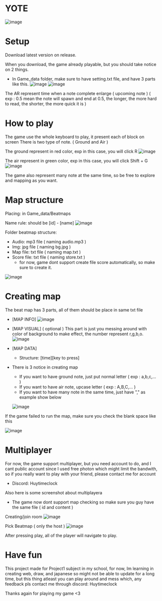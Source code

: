 # YOTE
![image](https://github.com/Huytimeclock/YOTE/assets/75327686/f5f45f70-21e5-435e-8099-109cdb2925bd)


# Setup

Download latest version on release.

When you download, the game already playable, but you should take notice on 2 things.
- In Game_data folder, make sure to have setting.txt file, and have 3 parts like this. 
![image](https://github.com/Huytimeclock/YOTE/assets/75327686/d73250eb-7deb-4583-8341-8c045176854d)
![image](https://github.com/Huytimeclock/YOTE/assets/75327686/3b21b2d9-df6a-4c7b-a7be-ec8331f5a768)

The AR represent time when a note complete enlarge ( upcoming note ) ( exp : 0.5 mean the note will spawn and end at 0.5, the longer, the more hard to read, the shorter, the more quick it is )



# How to play

The game use the whole keyboard to play, it present each of block on screen 
There is two type of note. ( Ground and Air )

The ground represent in red color, exp in this case, you will click R
![image](https://github.com/Huytimeclock/YOTE/assets/75327686/b5149d7a-019f-49c3-a5ff-6b1ecca5d122)

The air represent in green color, exp in this case, you will click Shift + G
![image](https://github.com/Huytimeclock/YOTE/assets/75327686/731902f0-6056-483a-9ddb-378e5236816f)

The game also represent many note at the same time, so be free to explore and mapping as you want.



# Map structure

Placing: in Game_data/Beatmaps

Name rule: should be [id] - [name]
![image](https://github.com/Huytimeclock/YOTE/assets/75327686/d8f6e1f5-6b7d-4e37-a606-d3fad01d72f9)

Folder beatmap structure:

- Audio: mp3 file ( naming audio.mp3 )
- Img: jpg file ( naming bg.jpg )
- Map file: txt file ( naming map.txt )
- Score file: txt file ( naming store.txt )
  * for now, game dont support create file score automatically, so make sure to create it.

![image](https://github.com/Huytimeclock/YOTE/assets/75327686/b737fd45-9dd2-440b-9f17-c646edfd4d58)


# Creating map

The beat map has 3 parts, all of them should be place in same txt file
- [MAP INFO]
 ![image](https://github.com/Huytimeclock/YOTE/assets/75327686/43358327-11bb-4c61-b21c-a81c02a1ff97)

- [MAP VISUAL] ( optional )
  This part is just you messing around with color of background to make effect, the number represent r,g,b,o.
![image](https://github.com/Huytimeclock/YOTE/assets/75327686/20f71cce-9838-4406-ae5f-091386ce6ced)

- [MAP DATA]
  * Structure: [time][key to press]
- There is 3 notice in creating map
  * If you want to have ground note, just put normal letter ( exp : a,b,c,... )
  * If you want to have air note, upcase letter ( exp : A,B,C,... )
  * If you want to have many note in the same time, just have "," as example show below

  ![image](https://github.com/Huytimeclock/YOTE/assets/75327686/f16aadb5-16fa-4f0d-b73d-1f552614a6c6)

If the game failed to run the map, make sure you check the blank space like this

![image](https://github.com/Huytimeclock/YOTE/assets/75327686/348498a1-57b0-44cf-9d50-427ef6630b94)

# Multiplayer

For now, the game support multiplayer, but you need account to do, and I cant public account since I used free photon which might limit the bandwith, so if you really want to play with your friend, please contact me for account 
- Discord: Huytimeclock

Also here is some screenshot about multiplayera
- The game now dont support map checking so make sure you guy have the same file ( id and content )

Creating/join room
![image](https://github.com/Huytimeclock/YOTE/assets/75327686/a60fc3e7-dfe3-4b25-be2a-ceda2212c442)

Pick Beatmap ( only the host )
![image](https://github.com/Huytimeclock/YOTE/assets/75327686/0d163baf-6d8a-463a-a674-9cc6c2f032c5)

After pressing play, all of the player will navigate to play.

# Have fun

This project made for Project1 subject in my school, for now, Im learning in creating web, draw, and japanese so might not be able to update for a long time, but this thing atleast you can play around and mess which, any feedback pls contact me through discord: Huytimeclock

Thanks again for playing my game <3
